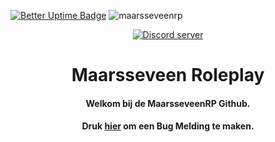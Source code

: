[![Better Uptime Badge](https://betteruptime.com/status-badges/v1/monitor/ife4.svg)](https://status.maarsseveen.com) <img src="https://komarev.com/ghpvc/?username=maarsseveenrp&label=Profiel%20Weergaven&color=0e75b6&style=flat" alt="maarsseveenrp"> <p align="center">
  <a href="https://discord.gg/maarsseveen"><img src="https://discordapp.com/api/guilds/221002179882909697/widget.png?style=banner2" alt="Discord server"></a>
</p>

<h1 align="center"><b>Maarsseveen Roleplay</b></h1>
<h4 align="center">Welkom bij de MaarsseveenRP Github.</h4>
<h4 align="center">Druk <a href="https://github.com/MaarsseveenRP/Development/issues">hier</a> om een Bug Melding te maken.</h4>
